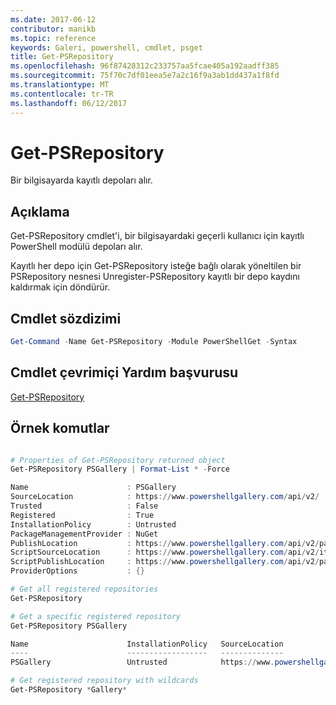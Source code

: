 ```yaml
---
ms.date: 2017-06-12
contributor: manikb
ms.topic: reference
keywords: Galeri, powershell, cmdlet, psget
title: Get-PSRepository
ms.openlocfilehash: 96f87428312c233757aa5fcae405a192aadff385
ms.sourcegitcommit: 75f70c7df01eea5e7a2c16f9a3ab1dd437a1f8fd
ms.translationtype: MT
ms.contentlocale: tr-TR
ms.lasthandoff: 06/12/2017
---
```

# <a name="get-psrepository"></a>Get-PSRepository

Bir bilgisayarda kayıtlı depoları alır.

## <a name="description"></a>Açıklama

Get-PSRepository cmdlet'i, bir bilgisayardaki geçerli kullanıcı için kayıtlı PowerShell modülü depoları alır.

Kayıtlı her depo için Get-PSRepository isteğe bağlı olarak yöneltilen bir PSRepository nesnesi Unregister-PSRepository kayıtlı bir depo kaydını kaldırmak için döndürür.

## <a name="cmdlet-syntax"></a>Cmdlet sözdizimi
```powershell
Get-Command -Name Get-PSRepository -Module PowerShellGet -Syntax
```

## <a name="cmdlet-online-help-reference"></a>Cmdlet çevrimiçi Yardım başvurusu

[Get-PSRepository](http://go.microsoft.com/fwlink/?LinkID=517127)

## <a name="example-commands"></a>Örnek komutlar

```powershell

# Properties of Get-PSRepository returned object
Get-PSRepository PSGallery | Format-List * -Force

Name                      : PSGallery
SourceLocation            : https://www.powershellgallery.com/api/v2/
Trusted                   : False
Registered                : True
InstallationPolicy        : Untrusted
PackageManagementProvider : NuGet
PublishLocation           : https://www.powershellgallery.com/api/v2/package/
ScriptSourceLocation      : https://www.powershellgallery.com/api/v2/items/psscript/
ScriptPublishLocation     : https://www.powershellgallery.com/api/v2/package/
ProviderOptions           : {}

# Get all registered repositories
Get-PSRepository

# Get a specific registered repository
Get-PSRepository PSGallery

Name                      InstallationPolicy   SourceLocation
----                      ------------------   --------------
PSGallery                 Untrusted            https://www.powershellgallery.com/api/v2/

# Get registered repository with wildcards
Get-PSRepository *Gallery*

```

